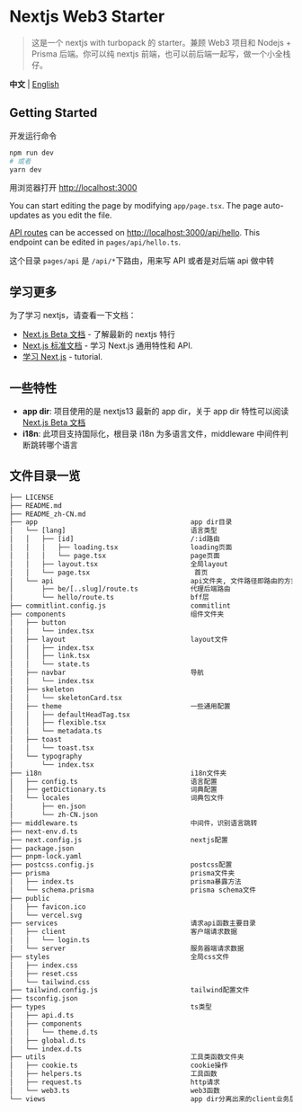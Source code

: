 # Nextjs Web3 Starter

> 这是一个 nextjs with turbopack 的 starter。兼顾 Web3 项目和 Nodejs + Prisma 后端。你可以纯 nextjs 前端，也可以前后端一起写，做一个小全栈仔。

**中文** | [English](./README.md)

## Getting Started

开发运行命令

```bash
npm run dev
# 或者
yarn dev
```

用浏览器打开 [http://localhost:3000](http://localhost:3000)

You can start editing the page by modifying `app/page.tsx`. The page auto-updates as you edit the file.

[API routes](https://nextjs.org/docs/api-routes/introduction) can be accessed on [http://localhost:3000/api/hello](http://localhost:3000/api/hello). This endpoint can be edited in `pages/api/hello.ts`.

这个目录 `pages/api` 是 `/api/*`下路由，用来写 API 或者是对后端 api 做中转

## 学习更多

为了学习 nextjs，请查看一下文档：

- [Next.js Beta 文档](https://beta.nextjs.org) - 了解最新的 nextjs 特行
- [Next.js 标准文档](https://nextjs.org/docs) - 学习 Next.js 通用特性和 API.
- [学习 Next.js](https://nextjs.org/learn) - tutorial.

## 一些特性

- **app dir**: 项目使用的是 nextjs13 最新的 app dir，关于 app dir 特性可以阅读[Next.js Beta 文档](https://beta.nextjs.org)
- **i18n**: 此项目支持国际化，根目录 i18n 为多语言文件，middleware 中间件判断跳转哪个语言

## 文件目录一览

```txt
├── LICENSE
├── README.md
├── README_zh-CN.md
├── app                                      app dir目录
│   └── [lang]                               语言类型
│   │   ├── [id]                             /:id路由
│   │   │   ├── loading.tsx                  loading页面
│   │   │   └── page.tsx                     page页面
│   │   ├── layout.tsx                       全局layout
│   │   └── page.tsx                          首页
│   └── api                                  api文件夹, 文件路径即路由的方式的API形式
│       ├── be/[..slug]/route.ts             代理后端路由
│       └── hello/route.ts                   bff层
├── commitlint.config.js                     commitlint
├── components                               组件文件夹
│   ├── button
│   │   └── index.tsx
│   ├── layout                               layout文件
│   │   ├── index.tsx
│   │   ├── link.tsx
│   │   └── state.ts
│   ├── navbar                               导航
│   │   └── index.tsx
│   ├── skeleton
│   │   └── skeletonCard.tsx
│   ├── theme                                一些通用配置
│   │   ├── defaultHeadTag.tsx
│   │   ├── flexible.tsx
│   │   └── metadata.ts
│   ├── toast
│   │   └── toast.tsx
│   └── typography
│       └── index.tsx
├── i18n                                     i18n文件夹
│   ├── config.ts                            语言配置
│   ├── getDictionary.ts                     词典配置
│   └── locales                              词典包文件
│       ├── en.json
│       └── zh-CN.json
├── middleware.ts                            中间件，识别语言跳转
├── next-env.d.ts
├── next.config.js                           nextjs配置
├── package.json
├── pnpm-lock.yaml
├── postcss.config.js                        postcss配置
├── prisma                                   prisma文件夹
│   ├── index.ts                             prisma暴露方法
│   └── schema.prisma                        prisma schema文件
├── public
│   ├── favicon.ico
│   └── vercel.svg
├── services                                 请求api函数主要目录
│   ├── client                               客户端请求数据
│   │   └── login.ts
│   └── server                               服务器端请求数据
├── styles                                   全局css文件
│   ├── index.css
│   ├── reset.css
│   └── tailwind.css
├── tailwind.config.js                       tailwind配置文件
├── tsconfig.json
├── types                                    ts类型
│   ├── api.d.ts
│   ├── components
│   │   └── theme.d.ts
│   ├── global.d.ts
│   └── index.d.ts
├── utils                                    工具类函数文件夹
│   ├── cookie.ts                            cookie操作
│   ├── helpers.ts                           工具函数
│   ├── request.ts                           http请求
│   └── web3.ts                              web3函数
└── views                                    app dir分离出来的client业务层
```
